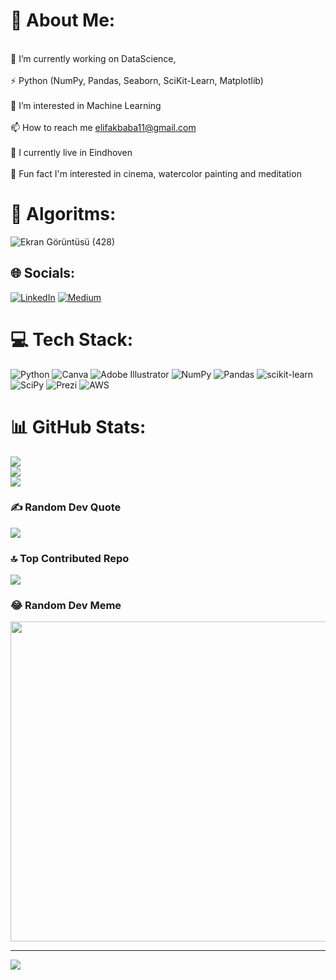# 💫 About Me:
<br>🔭 I’m currently working on DataScience,<br><br>⚡ Python (NumPy, Pandas, Seaborn, SciKit-Learn, Matplotlib)<br><br>👀 I’m interested in Machine Learning<br><br>📫 How to reach me elifakbaba11@gmail.com<br><br>🏫 I currently live in Eindhoven<br><br>👯 Fun fact I'm interested in cinema, watercolor painting and meditation
# 💫 Algoritms:
![Ekran Görüntüsü (428)](https://github.com/elfakbaba/elfakbaba/assets/132354733/d111f911-952b-4298-a9b7-70fd3a77ffa1)


## 🌐 Socials:
[![LinkedIn](https://img.shields.io/badge/LinkedIn-%230077B5.svg?logo=linkedin&logoColor=white)](https://linkedin.com/in/https://www.linkedin.com/in/elif-akbaba-yalcinkaya-762642164/) [![Medium](https://img.shields.io/badge/Medium-12100E?logo=medium&logoColor=white)](https://medium.com/@https://medium.com/@elifakbaba11) 

# 💻 Tech Stack:
![Python](https://img.shields.io/badge/python-3670A0?style=for-the-badge&logo=python&logoColor=ffdd54) ![Canva](https://img.shields.io/badge/Canva-%2300C4CC.svg?style=for-the-badge&logo=Canva&logoColor=white) ![Adobe Illustrator](https://img.shields.io/badge/adobeillustrator-%23FF9A00.svg?style=for-the-badge&logo=adobeillustrator&logoColor=white) ![NumPy](https://img.shields.io/badge/numpy-%23013243.svg?style=for-the-badge&logo=numpy&logoColor=white) ![Pandas](https://img.shields.io/badge/pandas-%23150458.svg?style=for-the-badge&logo=pandas&logoColor=white) ![scikit-learn](https://img.shields.io/badge/scikit--learn-%23F7931E.svg?style=for-the-badge&logo=scikit-learn&logoColor=white) ![SciPy](https://img.shields.io/badge/SciPy-%230C55A5.svg?style=for-the-badge&logo=scipy&logoColor=%white) ![Prezi](https://img.shields.io/badge/Prezi-%23000000.svg?style=for-the-badge&logo=Prezi&logoColor=white) ![AWS](https://img.shields.io/badge/AWS-%23FF9900.svg?style=for-the-badge&logo=amazon-aws&logoColor=white)
# 📊 GitHub Stats:
![](https://github-readme-stats.vercel.app/api?username=elfakbaba&theme=tokyonight&hide_border=false&include_all_commits=false&count_private=false)<br/>
![](https://github-readme-streak-stats.herokuapp.com/?user=elfakbaba&theme=tokyonight&hide_border=false)<br/>
![](https://github-readme-stats.vercel.app/api/top-langs/?username=elfakbaba&theme=tokyonight&hide_border=false&include_all_commits=false&count_private=false&layout=compact)

### ✍️ Random Dev Quote
![](https://quotes-github-readme.vercel.app/api?type=vetical&theme=tokyonight)

### 🔝 Top Contributed Repo
![](https://github-contributor-stats.vercel.app/api?username=elfakbaba&limit=5&theme=tokyonight&combine_all_yearly_contributions=true)

### 😂 Random Dev Meme
<img src="https://rm.up.railway.app/" width="512px"/>

---
[![](https://visitcount.itsvg.in/api?id=elfakbaba&icon=9&color=9)](https://visitcount.itsvg.in)

<!-- Proudly created with GPRM ( https://gprm.itsvg.in ) -->
